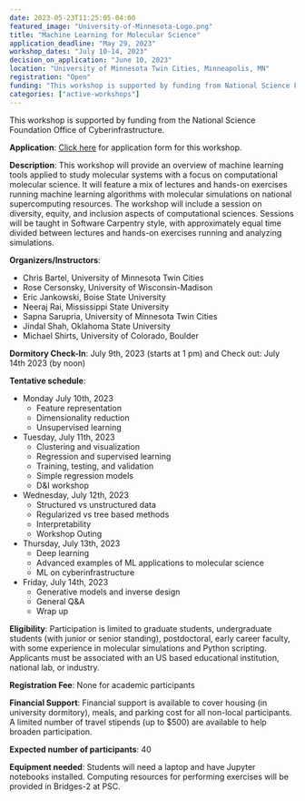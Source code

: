 ```yaml
---
date: 2023-05-23T11:25:05-04:00
featured_image: "University-of-Minnesota-Logo.png"
title: "Machine Learning for Molecular Science"
application_deadline: "May 29, 2023"
workshop_dates: "July 10-14, 2023"
decision_on_application: "June 10, 2023"
location: "University of Minnesota Twin Cities, Minneapolis, MN"
registration: "Open"
funding: "This workshop is supported by funding from National Science Foundation Office of Advanced Cyberinfrastructure"
categories: ["active-workshops"]
---
```


This workshop is supported by funding from the National Science Foundation Office of Cyberinfrastructure.

**Application**: [Click here](https://forms.gle/W2sffJjQmYgFJEfG9) for application form for this workshop.

**Description**: This workshop will provide an overview of machine learning tools applied to study molecular systems with a focus on computational molecular science. It will feature a mix of lectures and hands-on exercises running machine learning algorithms with molecular simulations on national supercomputing resources. The workshop will include a session on diversity, equity, and inclusion aspects of computational sciences. Sessions will be taught in Software Carpentry style, with approximately equal time divided between lectures and hands-on exercises running and analyzing simulations.

**Organizers/Instructors**:
  - Chris Bartel, University of Minnesota Twin Cities
  - Rose Cersonsky, University of Wisconsin-Madison
  - Eric Jankowski, Boise State University
  - Neeraj Rai, Mississippi State University
  - Sapna Sarupria, University of Minnesota Twin Cities
  - Jindal Shah, Oklahoma State University
  - Michael Shirts, University of Colorado, Boulder

**Dormitory Check-In**: July 9th, 2023 (starts at 1 pm) and Check out: July 14th 2023 (by noon) 

**Tentative  schedule**:

- Monday  July 10th, 2023
  - Feature representation
  - Dimensionality reduction
  - Unsupervised learning
- Tuesday, July 11th, 2023
  - Clustering and visualization
  - Regression and supervised learning
  - Training, testing, and validation
  - Simple regression models
  - D&I workshop
- Wednesday, July 12th, 2023
  - Structured vs unstructured data
  - Regularized vs tree based methods
  - Interpretability
  - Workshop Outing
- Thursday, July 13th, 2023
  - Deep learning
  - Advanced examples of ML applications to molecular science
  - ML on cyberinfrastructure
- Friday, July 14th, 2023
  - Generative models and inverse design
  - General Q&A
  - Wrap up

**Eligibility**: Participation is limited to graduate students, undergraduate students (with junior or senior standing), postdoctoral, early career faculty, with some experience in molecular simulations and Python scripting. Applicants must be associated with an US based educational institution, national lab, or industry.

**Registration Fee**: None for academic participants

**Financial Support**:  Financial support is available to cover housing (in university dormitory), meals, and parking cost for all non-local participants. A limited number of travel stipends (up to $500) are available to help broaden participation.

**Expected number of participants**: 40

**Equipment needed**: Students will need a laptop and have Jupyter notebooks installed. Computing resources for performing exercises will be provided in Bridges-2 at PSC.
